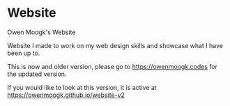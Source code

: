 # Website
Owen Moogk's Website


Website I made to work on my web design skills and showcase what I have been up to.

This is now and older version, please go to https://owenmoogk.codes for the updated version.

If you would like to look at this version, it is active at https://owenmoogk.github.io/website-v2
